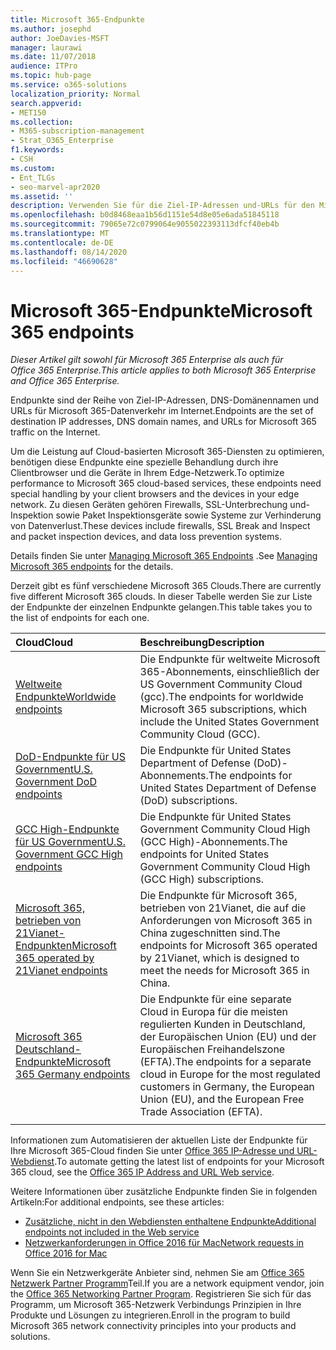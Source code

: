```yaml
---
title: Microsoft 365-Endpunkte
ms.author: josephd
author: JoeDavies-MSFT
manager: laurawi
ms.date: 11/07/2018
audience: ITPro
ms.topic: hub-page
ms.service: o365-solutions
localization_priority: Normal
search.appverid:
- MET150
ms.collection:
- M365-subscription-management
- Strat_O365_Enterprise
f1.keywords:
- CSH
ms.custom:
- Ent_TLGs
- seo-marvel-apr2020
ms.assetid: ''
description: Verwenden Sie für die Ziel-IP-Adressen und-URLs für den Microsoft 365-Datenverkehr diese Liste von Artikeln für die Internet-Endpunkte der verschiedenen Microsoft 365-Clouds.
ms.openlocfilehash: b0d8468eaa1b56d1151e54d8e05e6ada51845118
ms.sourcegitcommit: 79065e72c0799064e9055022393113dfcf40eb4b
ms.translationtype: MT
ms.contentlocale: de-DE
ms.lasthandoff: 08/14/2020
ms.locfileid: "46690628"
---
```

# <a name="microsoft-365-endpoints"></a><span data-ttu-id="40f2a-103">Microsoft 365-Endpunkte</span><span class="sxs-lookup"><span data-stu-id="40f2a-103">Microsoft 365 endpoints</span></span>

<span data-ttu-id="40f2a-104">*Dieser Artikel gilt sowohl für Microsoft 365 Enterprise als auch für Office 365 Enterprise.*</span><span class="sxs-lookup"><span data-stu-id="40f2a-104">*This article applies to both Microsoft 365 Enterprise and Office 365 Enterprise.*</span></span>

<span data-ttu-id="40f2a-105">Endpunkte sind der Reihe von Ziel-IP-Adressen, DNS-Domänennamen und URLs für Microsoft 365-Datenverkehr im Internet.</span><span class="sxs-lookup"><span data-stu-id="40f2a-105">Endpoints are the set of destination IP addresses, DNS domain names, and URLs for Microsoft 365 traffic on the Internet.</span></span> 

<span data-ttu-id="40f2a-106">Um die Leistung auf Cloud-basierten Microsoft 365-Diensten zu optimieren, benötigen diese Endpunkte eine spezielle Behandlung durch ihre Clientbrowser und die Geräte in Ihrem Edge-Netzwerk.</span><span class="sxs-lookup"><span data-stu-id="40f2a-106">To optimize performance to Microsoft 365 cloud-based services, these endpoints need special handling by your client browsers and the devices in your edge network.</span></span> <span data-ttu-id="40f2a-107">Zu diesen Geräten gehören Firewalls, SSL-Unterbrechung und-Inspektion sowie Paket Inspektionsgeräte sowie Systeme zur Verhinderung von Datenverlust.</span><span class="sxs-lookup"><span data-stu-id="40f2a-107">These devices include firewalls, SSL Break and Inspect and packet inspection devices, and data loss prevention systems.</span></span>

<span data-ttu-id="40f2a-108">Details finden Sie unter [Managing Microsoft 365 Endpoints](managing-office-365-endpoints.md) .</span><span class="sxs-lookup"><span data-stu-id="40f2a-108">See [Managing Microsoft 365 endpoints](managing-office-365-endpoints.md) for the details.</span></span>

<span data-ttu-id="40f2a-109">Derzeit gibt es fünf verschiedene Microsoft 365 Clouds.</span><span class="sxs-lookup"><span data-stu-id="40f2a-109">There are currently five different Microsoft 365 clouds.</span></span> <span data-ttu-id="40f2a-110">In dieser Tabelle werden Sie zur Liste der Endpunkte der einzelnen Endpunkte gelangen.</span><span class="sxs-lookup"><span data-stu-id="40f2a-110">This table takes you to the list of endpoints for each one.</span></span>

| <span data-ttu-id="40f2a-111">Cloud</span><span class="sxs-lookup"><span data-stu-id="40f2a-111">Cloud</span></span> | <span data-ttu-id="40f2a-112">Beschreibung</span><span class="sxs-lookup"><span data-stu-id="40f2a-112">Description</span></span> |
|:-------|:-----|
| [<span data-ttu-id="40f2a-113">Weltweite Endpunkte</span><span class="sxs-lookup"><span data-stu-id="40f2a-113">Worldwide endpoints</span></span>](urls-and-ip-address-ranges.md) | <span data-ttu-id="40f2a-114">Die Endpunkte für weltweite Microsoft 365-Abonnements, einschließlich der US Government Community Cloud (gcc).</span><span class="sxs-lookup"><span data-stu-id="40f2a-114">The endpoints for worldwide Microsoft 365 subscriptions, which include the United States Government Community Cloud (GCC).</span></span> |
| [<span data-ttu-id="40f2a-115">DoD-Endpunkte für US Government</span><span class="sxs-lookup"><span data-stu-id="40f2a-115">U.S. Government DoD endpoints</span></span>](microsoft-365-u-s-government-dod-endpoints.md) | <span data-ttu-id="40f2a-116">Die Endpunkte für United States Department of Defense (DoD)-Abonnements.</span><span class="sxs-lookup"><span data-stu-id="40f2a-116">The endpoints for United States Department of Defense (DoD) subscriptions.</span></span> |
| [<span data-ttu-id="40f2a-117">GCC High-Endpunkte für US Government</span><span class="sxs-lookup"><span data-stu-id="40f2a-117">U.S. Government GCC High endpoints</span></span>](microsoft-365-u-s-government-gcc-high-endpoints.md) | <span data-ttu-id="40f2a-118">Die Endpunkte für United States Government Community Cloud High (GCC High)-Abonnements.</span><span class="sxs-lookup"><span data-stu-id="40f2a-118">The endpoints for United States Government Community Cloud High (GCC High) subscriptions.</span></span> |
| [<span data-ttu-id="40f2a-119">Microsoft 365, betrieben von 21Vianet-Endpunkten</span><span class="sxs-lookup"><span data-stu-id="40f2a-119">Microsoft 365 operated by 21Vianet endpoints</span></span>](urls-and-ip-address-ranges-21vianet.md) | <span data-ttu-id="40f2a-120">Die Endpunkte für Microsoft 365, betrieben von 21Vianet, die auf die Anforderungen von Microsoft 365 in China zugeschnitten sind.</span><span class="sxs-lookup"><span data-stu-id="40f2a-120">The endpoints for Microsoft 365 operated by 21Vianet, which is designed to meet the needs for Microsoft 365 in China.</span></span> |
| [<span data-ttu-id="40f2a-121">Microsoft 365 Deutschland-Endpunkte</span><span class="sxs-lookup"><span data-stu-id="40f2a-121">Microsoft 365 Germany endpoints</span></span>](microsoft-365-germany-endpoints.md) | <span data-ttu-id="40f2a-122">Die Endpunkte für eine separate Cloud in Europa für die meisten regulierten Kunden in Deutschland, der Europäischen Union (EU) und der Europäischen Freihandelszone (EFTA).</span><span class="sxs-lookup"><span data-stu-id="40f2a-122">The endpoints for a separate cloud in Europe for the most regulated customers in Germany, the European Union (EU), and the European Free Trade Association (EFTA).</span></span> |
|||

<span data-ttu-id="40f2a-123">Informationen zum Automatisieren der aktuellen Liste der Endpunkte für Ihre Microsoft 365-Cloud finden Sie unter [Office 365 IP-Adresse und URL-Webdienst](microsoft-365-ip-web-service.md).</span><span class="sxs-lookup"><span data-stu-id="40f2a-123">To automate getting the latest list of endpoints for your Microsoft 365 cloud, see the [Office 365 IP Address and URL Web service](microsoft-365-ip-web-service.md).</span></span>

<span data-ttu-id="40f2a-124">Weitere Informationen über zusätzliche Endpunkte finden Sie in folgenden Artikeln:</span><span class="sxs-lookup"><span data-stu-id="40f2a-124">For additional endpoints, see these articles:</span></span>

- [<span data-ttu-id="40f2a-125">Zusätzliche, nicht in den Webdiensten enthaltene Endpunkte</span><span class="sxs-lookup"><span data-stu-id="40f2a-125">Additional endpoints not included in the Web service</span></span>](additional-office365-ip-addresses-and-urls.md)
- [<span data-ttu-id="40f2a-126">Netzwerkanforderungen in Office 2016 für Mac</span><span class="sxs-lookup"><span data-stu-id="40f2a-126">Network requests in Office 2016 for Mac</span></span>](network-requests-in-office-2016-for-mac.md)

<span data-ttu-id="40f2a-127">Wenn Sie ein Netzwerkgeräte Anbieter sind, nehmen Sie am [Office 365 Netzwerk Partner Programm](microsoft-365-networking-partner-program.md)Teil.</span><span class="sxs-lookup"><span data-stu-id="40f2a-127">If you are a network equipment vendor, join the [Office 365 Networking Partner Program](microsoft-365-networking-partner-program.md).</span></span> <span data-ttu-id="40f2a-128">Registrieren Sie sich für das Programm, um Microsoft 365-Netzwerk Verbindungs Prinzipien in Ihre Produkte und Lösungen zu integrieren.</span><span class="sxs-lookup"><span data-stu-id="40f2a-128">Enroll in the program to build Microsoft 365 network connectivity principles into your products and solutions.</span></span> 
